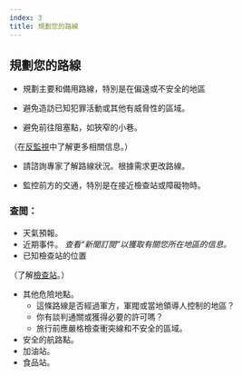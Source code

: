 ```yaml
---
index: 3
title: 規劃您的路線
---
```

## 規劃您的路線

*   規劃主要和備用路線，特別是在偏遠或不安全的地區

*   避免造訪已知犯罪活動或其他有威脅性的區域。

*   避免前往阻塞點，如狹窄的小巷。

（在[反監視](umbrella://incident-response/counter-surveillance/expert)中了解更多相關信息。）

*   請諮詢專家了解路線狀況。根據需求更改路線。

*   監控前方的交通，特別是在接近檢查站或障礙物時。

### 查閲：

*   天氣預報。
*   近期事件。 *查看“新聞訂閲”以獲取有關您所在地區的信息。*
*   已知檢查站的位置

（了解[檢查站](umbrella://travel/checkpoints)。）

*   其他危險地點。
    * 這條路線是否經過軍方，軍閥或當地領導人控制的地區？
    * 你有談判通關或獲得必要的許可嗎？
    * 旅行前應嚴格檢查衝突線和不安全的區域。
*   安全的航路點。
*   加油站。
*   食品站。